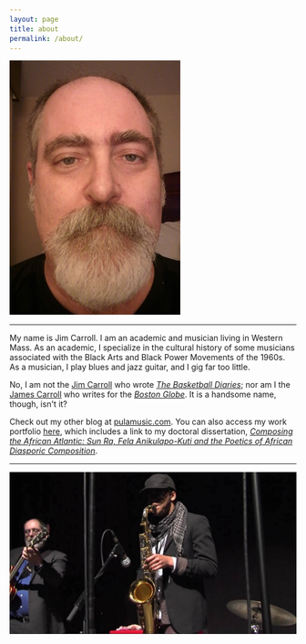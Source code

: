 ```yaml
---
layout: page
title: about
permalink: /about/
---
```

![Jim Carroll](media/photo1.jpg)

---
My name is Jim Carroll. I am an academic and musician living in Western Mass. As an academic, I specialize in the cultural history of some musicians associated with the Black Arts and Black Power Movements of the 1960s. As a musician, I play blues and jazz guitar, and I gig far too little.

No, I am not the [Jim Carroll](http://www.catholicboy.com) who wrote [*The Basketball Diaries*](https://www.amazon.com/Basketball-Diaries-Classic-Growing-Streets/dp/0140100180/ref=sr_1_2?ie=UTF8&qid=1496077294&sr=8-2&keywords=the+basketball+diaries); nor am I the [James Carroll](http://www.jamescarroll.net/JAMESCARROLL.NET/WELCOME.html) who writes for the [*Boston Globe*](https://www.bostonglobe.com). It is a handsome name, though, isn't it?

Check out my other blog at [pulamusic.com](http://www.pulamusic.com). You can also access my work portfolio [here](https://pulamusic.github.io/index.html), which includes a link to my doctoral dissertation, [*Composing the African Atlantic: Sun Ra, Fela Anikulapo-Kuti and the Poetics of African Diasporic Composition*](https://pulamusic.github.io/Carroll%20Dissertation%20Composing%20the%20African%20Atlantic.pdf).

---

![Jim Carroll & Mtali Banda](media/Jim&MtaliMay2014.jpg)
